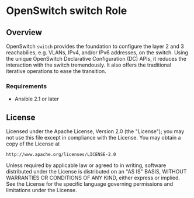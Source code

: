 # OpenSwitch switch Role

## Overview

OpenSwitch `switch` provides the foundation to configure the layer 2 and 3
reachabilies, e.g. VLANs, IPv4, and/or IPv6 addresses, on the switch.
Using the unique OpenSwitch Declarative Configuration (DC) APIs, it reduces
the interaction with the switch tremendously.  It also offers the traditional
iterative operations to ease the transition.

### Requirements

- Ansible 2.1 or later

## License

Licensed under the Apache License, Version 2.0 (the "License");
you may not use this file except in compliance with the License.
You may obtain a copy of the License at

    http://www.apache.org/licenses/LICENSE-2.0

Unless required by applicable law or agreed to in writing, software
distributed under the License is distributed on an "AS IS" BASIS,
WITHOUT WARRANTIES OR CONDITIONS OF ANY KIND, either express or implied.
See the License for the specific language governing permissions and
limitations under the License.
